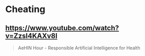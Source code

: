 # Cheating

## https://www.youtube.com/watch?v=Zzsl4KAXv8I

> AeHIN Hour - Responsible Artificial Intelligence for Health 
